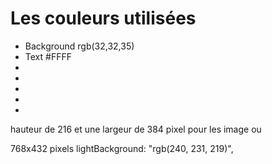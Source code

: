# Les couleurs utilisées

- Background rgb(32,32,35)
- Text #FFFF
-
-
-
-
-

hauteur de 216 et une largeur de 384 pixel pour les image
ou

768x432 pixels
lightBackground: "rgb(240, 231, 219)",
